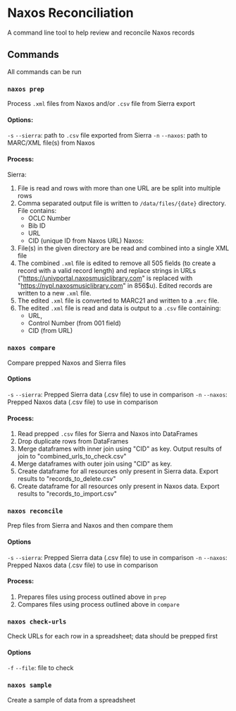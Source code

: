 # Naxos Reconciliation

A command line tool to help review and reconcile Naxos records

## Commands

All commands can be run 

### `naxos prep`
Process `.xml` files from Naxos and/or `.csv` file from Sierra export

#### Options:
`-s` `--sierra`: path to `.csv` file exported from Sierra
`-n` `--naxos`: path to MARC/XML file(s) from Naxos

#### Process:
Sierra: 
1) File is read and rows with more than one URL are be split into multiple rows
2) Comma separated output file is written to `/data/files/{date}` directory. File contains:
    - OCLC Number
    - Bib ID
    - URL
    - CID (unique ID from Naxos URL)
Naxos:
1) File(s) in the given directory are be read and combined into a single XML file
2) The combined `.xml` file is edited to remove all 505 fields (to create a record with a valid record length) and replace strings in URLs ("https://univportal.naxosmusiclibrary.com" is replaced with "https://nypl.naxosmusiclibrary.com" in 856$u). Edited records are written to a new `.xml` file.
3) The edited `.xml` file is converted to MARC21 and written to a `.mrc` file.
4) The edited `.xml` file is read and data is output to a `.csv` file containing:
    - URL,
    - Control Number (from 001 field)
    - CID (from URL)

### `naxos compare`
Compare prepped Naxos and Sierra files

#### Options
`-s` `--sierra`: Prepped Sierra data (.csv file) to use in comparison
`-n` `--naxos`: Prepped Naxos data (.csv file) to use in comparison 

#### Process:
1) Read prepped `.csv` files for Sierra and Naxos into DataFrames
2) Drop duplicate rows from DataFrames 
3) Merge dataframes with inner join using "CID" as key. Output results of join to "combined_urls_to_check.csv"
4) Merge dataframes with outer join using "CID" as key.
5) Create dataframe for all resources only present in Sierra data. Export results to "records_to_delete.csv"
6) Create dataframe for all resources only present in Naxos data. Export results to "records_to_import.csv"

### `naxos reconcile`
Prep files from Sierra and Naxos and then compare them

#### Options
`-s` `--sierra`: Prepped Sierra data (.csv file) to use in comparison
`-n` `--naxos`: Prepped Naxos data (.csv file) to use in comparison 

#### Process:
1) Prepares files using process outlined above in `prep`
2) Compares files using process outlined above in `compare`

### `naxos check-urls`
Check URLs for each row in a spreadsheet; data should be prepped first

#### Options
`-f` `--file`: file to check


### `naxos sample`
Create a sample of data from a spreadsheet

